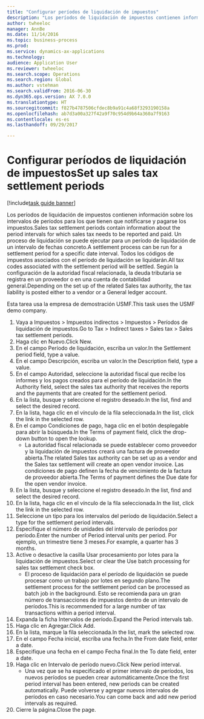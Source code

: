 ```yaml
--- 
title: "Configurar períodos de liquidación de impuestos"
description: "Los períodos de liquidación de impuestos contienen información sobre los intervalos de períodos para los que tienen que notificarse y pagarse los impuestos."
author: twheeloc
manager: AnnBe
ms.date: 11/14/2016
ms.topic: business-process
ms.prod: 
ms.service: dynamics-ax-applications
ms.technology: 
audience: Application User
ms.reviewer: twheeloc
ms.search.scope: Operations
ms.search.region: Global
ms.author: vstehman
ms.search.validFrom: 2016-06-30
ms.dyn365.ops.version: AX 7.0.0
ms.translationtype: HT
ms.sourcegitcommit: f827b4787506cfdec8b9a91c4a68f3293190158a
ms.openlocfilehash: ab7d3a00a327f42a9f70c954d9b64a360a7f9163
ms.contentlocale: es-es
ms.lasthandoff: 09/29/2017

---
```

# <a name="set-up-sales-tax-settlement-periods"></a><span data-ttu-id="21f33-103">Configurar períodos de liquidación de impuestos</span><span class="sxs-lookup"><span data-stu-id="21f33-103">Set up sales tax settlement periods</span></span>

[!include[task guide banner](../../includes/task-guide-banner.md)]

<span data-ttu-id="21f33-104">Los períodos de liquidación de impuestos contienen información sobre los intervalos de períodos para los que tienen que notificarse y pagarse los impuestos.</span><span class="sxs-lookup"><span data-stu-id="21f33-104">Sales tax settlement periods contain information about the period intervals for which sales tax needs to be reported and paid.</span></span> <span data-ttu-id="21f33-105">Un proceso de liquidación se puede ejecutar para un período de liquidación de un intervalo de fechas concreto.</span><span class="sxs-lookup"><span data-stu-id="21f33-105">A settlement process can be run for a settlement period for a specific date interval.</span></span> <span data-ttu-id="21f33-106">Todos los códigos de impuestos asociados con el período de liquidación se liquidarán.</span><span class="sxs-lookup"><span data-stu-id="21f33-106">All tax codes associated with the settlement period will be settled.</span></span> <span data-ttu-id="21f33-107">Según la configuración de la autoridad fiscal relacionada, la deuda tributaria se registra en un proveedor o en una cuenta de contabilidad general.</span><span class="sxs-lookup"><span data-stu-id="21f33-107">Depending on the set up of the related Sales tax authority, the tax liability is posted either to a vendor or a General ledger account.</span></span>



<span data-ttu-id="21f33-108">Esta tarea usa la empresa de demostración USMF.</span><span class="sxs-lookup"><span data-stu-id="21f33-108">This task uses the USMF demo company.</span></span>



1. <span data-ttu-id="21f33-109">Vaya a Impuestos > Impuestos indirectos > Impuestos > Períodos de liquidación de impuestos.</span><span class="sxs-lookup"><span data-stu-id="21f33-109">Go to Tax > Indirect taxes > Sales tax > Sales tax settlement periods.</span></span>
2. <span data-ttu-id="21f33-110">Haga clic en Nuevo.</span><span class="sxs-lookup"><span data-stu-id="21f33-110">Click New.</span></span>
3. <span data-ttu-id="21f33-111">En el campo Período de liquidación, escriba un valor.</span><span class="sxs-lookup"><span data-stu-id="21f33-111">In the Settlement period field, type a value.</span></span>
4. <span data-ttu-id="21f33-112">En el campo Descripción, escriba un valor.</span><span class="sxs-lookup"><span data-stu-id="21f33-112">In the Description field, type a value.</span></span>
5. <span data-ttu-id="21f33-113">En el campo Autoridad, seleccione la autoridad fiscal que recibe los informes y los pagos creados para el período de liquidación.</span><span class="sxs-lookup"><span data-stu-id="21f33-113">In the Authority field, select the sales tax authority that receives the reports and the payments that are created for the settlement period.</span></span>
6. <span data-ttu-id="21f33-114">En la lista, busque y seleccione el registro deseado.</span><span class="sxs-lookup"><span data-stu-id="21f33-114">In the list, find and select the desired record.</span></span>
7. <span data-ttu-id="21f33-115">En la lista, haga clic en el vínculo de la fila seleccionada.</span><span class="sxs-lookup"><span data-stu-id="21f33-115">In the list, click the link in the selected row.</span></span>
8. <span data-ttu-id="21f33-116">En el campo Condiciones de pago, haga clic en el botón desplegable para abrir la búsqueda.</span><span class="sxs-lookup"><span data-stu-id="21f33-116">In the Terms of payment field, click the drop-down button to open the lookup.</span></span>
    * <span data-ttu-id="21f33-117">La autoridad fiscal relacionada se puede establecer como proveedor y la liquidación de impuestos creará una factura de proveedor abierta.</span><span class="sxs-lookup"><span data-stu-id="21f33-117">The related Sales tax authority can be set up as a vendor and the Sales tax settlement will create an open vendor invoice.</span></span> <span data-ttu-id="21f33-118">Las condiciones de pago definen la fecha de vencimiento de la factura de proveedor abierta.</span><span class="sxs-lookup"><span data-stu-id="21f33-118">The Terms of payment defines the Due date for the open vendor invoice.</span></span>  
9. <span data-ttu-id="21f33-119">En la lista, busque y seleccione el registro deseado.</span><span class="sxs-lookup"><span data-stu-id="21f33-119">In the list, find and select the desired record.</span></span>
10. <span data-ttu-id="21f33-120">En la lista, haga clic en el vínculo de la fila seleccionada.</span><span class="sxs-lookup"><span data-stu-id="21f33-120">In the list, click the link in the selected row.</span></span>
11. <span data-ttu-id="21f33-121">Seleccione un tipo para los intervalos del período de liquidación.</span><span class="sxs-lookup"><span data-stu-id="21f33-121">Select a type for the settlement period intervals.</span></span>
12. <span data-ttu-id="21f33-122">Especifique el número de unidades del intervalo de períodos por período.</span><span class="sxs-lookup"><span data-stu-id="21f33-122">Enter the number of Period interval units per period.</span></span> <span data-ttu-id="21f33-123">Por ejemplo, un trimestre tiene 3 meses.</span><span class="sxs-lookup"><span data-stu-id="21f33-123">For example, a quarter has 3 months.</span></span>
13. <span data-ttu-id="21f33-124">Active o desactive la casilla Usar procesamiento por lotes para la liquidación de impuestos.</span><span class="sxs-lookup"><span data-stu-id="21f33-124">Select or clear the Use batch processing for sales tax settlement check box.</span></span>
    * <span data-ttu-id="21f33-125">El proceso de liquidación para el período de liquidación se puede procesar como un trabajo por lotes en segundo plano.</span><span class="sxs-lookup"><span data-stu-id="21f33-125">The settlement process for the settlement period can be processed as batch job in the background.</span></span> <span data-ttu-id="21f33-126">Esto se recomienda para un gran número de transacciones de impuestos dentro de un intervalo de períodos.</span><span class="sxs-lookup"><span data-stu-id="21f33-126">This is recommended for a large number of tax transactions within a period interval.</span></span>  
14. <span data-ttu-id="21f33-127">Expanda la ficha Intervalos de período.</span><span class="sxs-lookup"><span data-stu-id="21f33-127">Expand the Period intervals tab.</span></span>
15. <span data-ttu-id="21f33-128">Haga clic en Agregar.</span><span class="sxs-lookup"><span data-stu-id="21f33-128">Click Add.</span></span>
16. <span data-ttu-id="21f33-129">En la lista, marque la fila seleccionada.</span><span class="sxs-lookup"><span data-stu-id="21f33-129">In the list, mark the selected row.</span></span>
17. <span data-ttu-id="21f33-130">En el campo Fecha inicial, escriba una fecha.</span><span class="sxs-lookup"><span data-stu-id="21f33-130">In the From date field, enter a date.</span></span>
18. <span data-ttu-id="21f33-131">Especifique una fecha en el campo Fecha final.</span><span class="sxs-lookup"><span data-stu-id="21f33-131">In the To date field, enter a date.</span></span>
19. <span data-ttu-id="21f33-132">Haga clic en Intervalo de período nuevo.</span><span class="sxs-lookup"><span data-stu-id="21f33-132">Click New period interval.</span></span>
    * <span data-ttu-id="21f33-133">Una vez que se ha especificado el primer intervalo de períodos, los nuevos períodos se pueden crear automáticamente.</span><span class="sxs-lookup"><span data-stu-id="21f33-133">Once the first period interval has been entered, new periods can be created automatically.</span></span> <span data-ttu-id="21f33-134">Puede volverse y agregar nuevos intervalos de períodos en caso necesario.</span><span class="sxs-lookup"><span data-stu-id="21f33-134">You can come back and add new period intervals as required.</span></span>  
20. <span data-ttu-id="21f33-135">Cierre la página.</span><span class="sxs-lookup"><span data-stu-id="21f33-135">Close the page.</span></span>


